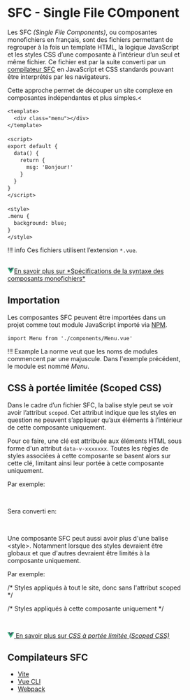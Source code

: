 # SFC - Single File COmponent


Les SFC *(Single File Components)*, ou composantes monofichiers en français, sont des fichiers permettant de regrouper à la fois un template HTML, la logique JavaScript et les styles CSS d’une composante à l’intérieur d’un seul et même fichier. Ce fichier est par la suite converti par un <a rel="noopener noreferrer" href="#compilateurs-sfc">compilateur SFC</a> en JavaScript et CSS standards pouvant être interprétés par les navigateurs.

Cette approche permet de découper un site complexe en composantes indépendantes et plus simples.<

```
<template>
  <div class="menu"></div>
</template>

<script>
export default {
  data() {
    return {
      msg: 'Bonjour!'
    }
  }
}
</script>

<style>
.menu {
  background: blue;
}
</style>
```



!!! info
    Ces fichiers utilisent l’extension `*.vue`.



<br>
<a href="https://fr.vuejs.org/api/sfc-spec" class="md-button "><img src="./assets/logo-vue.svg" style="width: 15px; height: auto;">En savoir plus sur *Spécifications de la syntaxe des composants monofichiers*</a>





## Importation
Les composantes SFC peuvent être importées dans un projet comme tout module JavaScript importé via <a target="_blank" rel="noopener noreferrer" href="https://tim-montmorency.com/timdoc/582-518MO/javascript/npm">NPM</a>.

```
import Menu from './components/Menu.vue'
```

!!! Example
    La norme veut que les noms de modules commencent par une majuscule. Dans l'exemple précédent, le module est nommé *Menu*.


## CSS à portée limitée (Scoped CSS)

Dans le cadre d’un fichier SFC, la balise style peut se voir avoir l’attribut `scoped`. Cet attribut indique que les styles en question ne peuvent s’appliquer qu’aux éléments à l’intérieur de cette composante uniquement.

Pour ce faire, une clé est attribuée aux éléments HTML sous forme d'un attribut `data-v-xxxxxxx`. Toutes les règles de styles associées à cette composante se basent alors sur cette clé, limitant ainsi leur portée à cette composante uniquement.

Par exemple:


<highlight lang="html">
<template>
  <div class="menu">...</div>
</template>

<style scoped>
.menu {
  background: blue;
}
</style>
</highlight>

<br>

<p>Sera converti en:</p>

<highlight lang="html">
<template>
  <div class="menu" data-v-f3f3eg9>...</div>
</template>

<style>
.menu[data-v-f3f3eg9] {
  background: blue;
}
</style>
</highlight>


<br>

<p>Une composante SFC peut aussi avoir plus d'une balise <incode>&lt;style&gt;</incode>. Notamment lorsque des styles devraient être globaux et que d'autres devraient être limités à la composante uniquement.</p><p>Par exemple:</p>

<highlight lang="html">
/* Styles appliqués à tout le site, donc sans l'attribut scoped */
<style>
* {
  box-sizing: border-box;
}
</style>

/* Styles appliqués à cette composante uniquement */
<style scoped>
.menu {
  background: blue;
}
</style> 
</highlight>

<br>


<a href="https://fr.vuejs.org/api/sfc-css-features" class="md-button "><img src="./assets/logo-vue.svg" style="width: 15px; height: auto;"> En savoir plus sur *CSS à portée limitée (Scoped CSS)*</a>



## Compilateurs SFC

- [Vite](https://vite.dev/)
- [Vue CLI](https://cli.vuejs.org/)
- [Webpack](https://webpack.js.org/)

